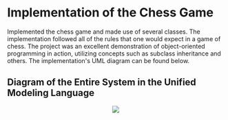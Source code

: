 # Implementation of the Chess Game
Implemented the chess game and made use of several classes. The implementation followed all of the rules that one would expect in a game of chess. The project was an excellent demonstration of object-oriented programming in action, utilizing concepts such as subclass inheritance and others. The implementation's UML diagram can be found below.
## Diagram of the Entire System in the Unified Modeling Language

 <p align="center">
  <img src="https://user-images.githubusercontent.com/94204398/144529784-b8fbff28-4f90-4d5d-9781-1bc0cb6872ae.png" >
 </p>

